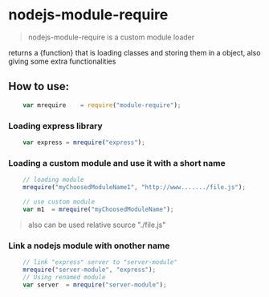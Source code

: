 # nodejs-module-require

> nodejs-module-require is a custom module loader

returns a {function} that is loading classes and storing them in a object,
also giving some extra functionalities

## How to use:

```javascript
	var mrequire	= require("module-require");
```

### Loading express library

```javascript
	var express	= mrequire("express");
```

### Loading a custom module and use it with a short name

```javascript
	// loading module
	mrequire("myChoosedModuleName1", "http://www......./file.js");

	// use custom module
	var m1	= mrequire("myChoosedModuleName");
```
>	also can be used relative source "./file.js"

### Link a nodejs module with onother name

```javascript
	// link "express" server to "server-module"
	mrequire("server-module", "express");
	// Using renamed module
	var server	= mrequire("server-module");
```